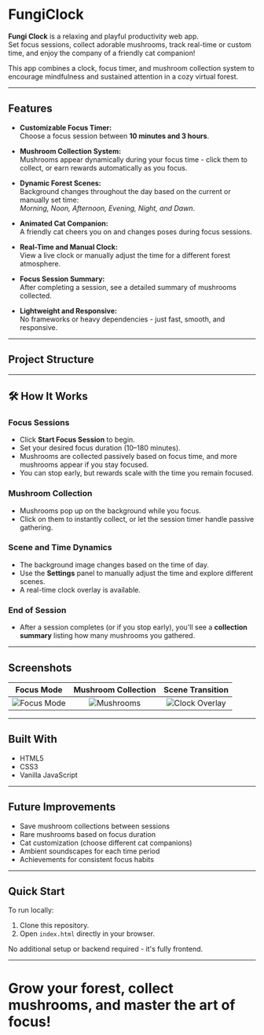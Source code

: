 # FungiClock

**Fungi Clock** is a relaxing and playful productivity web app.  
Set focus sessions, collect adorable mushrooms, track real-time or custom time, and enjoy the company of a friendly cat companion!

This app combines a clock, focus timer, and mushroom collection system to encourage mindfulness and sustained attention in a cozy virtual forest.

---

## Features

- **Customizable Focus Timer:**  
  Choose a focus session between **10 minutes and 3 hours**.

- **Mushroom Collection System:**  
  Mushrooms appear dynamically during your focus time - click them to collect, or earn rewards automatically as you focus.

- **Dynamic Forest Scenes:**  
  Background changes throughout the day based on the current or manually set time:  
  _Morning, Noon, Afternoon, Evening, Night, and Dawn_.

- **Animated Cat Companion:**  
  A friendly cat cheers you on and changes poses during focus sessions.

- **Real-Time and Manual Clock:**  
  View a live clock or manually adjust the time for a different forest atmosphere.

- **Focus Session Summary:**  
  After completing a session, see a detailed summary of mushrooms collected.

- **Lightweight and Responsive:**  
  No frameworks or heavy dependencies - just fast, smooth, and responsive.

---

## Project Structure


---

## 🛠️ How It Works

### Focus Sessions
- Click **Start Focus Session** to begin.
- Set your desired focus duration (10–180 minutes).
- Mushrooms are collected passively based on focus time, and more mushrooms appear if you stay focused.
- You can stop early, but rewards scale with the time you remain focused.

### Mushroom Collection
- Mushrooms pop up on the background while you focus.
- Click on them to instantly collect, or let the session timer handle passive gathering.

### Scene and Time Dynamics
- The background image changes based on the time of day.
- Use the **Settings** panel to manually adjust the time and explore different scenes.
- A real-time clock overlay is available.

### End of Session
- After a session completes (or if you stop early), you'll see a **collection summary** listing how many mushrooms you gathered.

---

## Screenshots

| Focus Mode | Mushroom Collection | Scene Transition |
|:----------:|:--------------------:|:-------------:|
| ![Focus Mode](#) | ![Mushrooms](#) | ![Clock Overlay](#) |


---

## Built With

- HTML5
- CSS3
- Vanilla JavaScript

---

## Future Improvements

- Save mushroom collections between sessions
- Rare mushrooms based on focus duration
- Cat customization (choose different cat companions)
- Ambient soundscapes for each time period
- Achievements for consistent focus habits

---

## Quick Start

To run locally:

1. Clone this repository.
2. Open `index.html` directly in your browser.

No additional setup or backend required - it's fully frontend.

---

# Grow your forest, collect mushrooms, and master the art of focus! 
